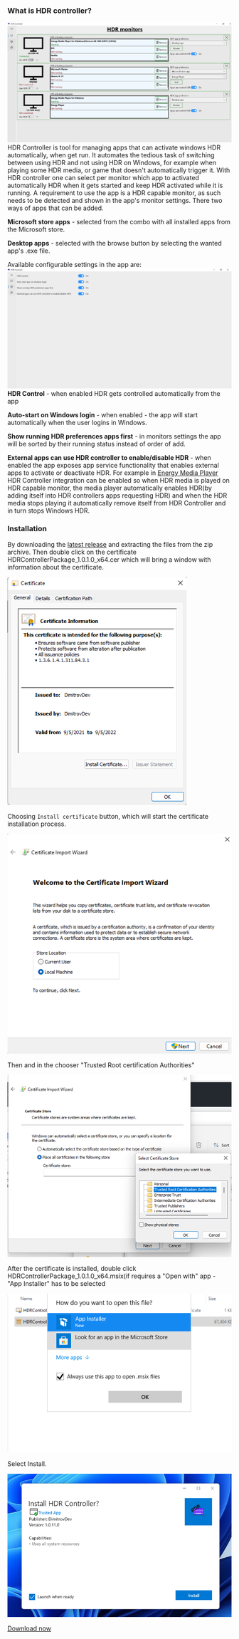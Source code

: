 ### What is HDR controller?

![](https://github.com/IDimitrovDev/HDR-Controller/blob/main/screens/hdrcontroller.png)
HDR Controller is tool for managing apps that can activate windows HDR automatically, when get run. It automates the tedious task of switching between using HDR and not using HDR on Windows, for example when playing some HDR media, or game that doesn't automatically trigger it. With HDR controller one can select per monitor which app to activated automatically HDR when it gets started and keep HDR activated while it is running. 
A requirement to use the app is a HDR capable monitor, as such needs to be detected and shown in the app's monitor settings. There two ways of apps that can be added.

 **Microsoft store apps** - selected from the combo with all installed apps from the Microsoft store.

 **Desktop apps** - selected with the browse button by selecting the wanted app's .exe file.

Available configurable settings in the app are:
![](https://github.com/IDimitrovDev/HDR-Controller/blob/main/screens/settings.png)
**HDR Control** - when enabled HDR gets controlled automatically from the app

**Auto-start on Windows login** - when enabled - the app will start automatically when the user logins in Windows.

**Show running HDR preferences apps first** - in monitors settings the app will be sorted by their running status instead of order of add.

**External apps can use HDR controller to enable/disable HDR** - when enabled the app exposes app service functionality that enables external apps to activate or deactivate HDR. For example in [Energy Media Player](https://www.microsoft.com/store/apps/9P9ZH5FL1BFK) HDR Controller integration can be enabled so when HDR media is played on HDR capable monitor, the media player automatically enables HDR(by adding itself into HDR controllers apps requesting HDR) and when the HDR media stops playing it automatically remove itself from HDR Controller and in turn stops Windows HDR. 
 
### Installation

 By downloading the [latest release](https://github.com/IDimitrovDev/HDR-Controller/releases/) and extracting the files from the zip archive.
 Then double click on the certificate HDRControllerPackage_1.0.1.0_x64.cer which will bring a window with information about the certificate. 

![](https://github.com/IDimitrovDev/HDR-Controller/blob/main/screens/certificate_install.png)

Choosing `Install certificate` button, which will start the certificate installation process. 

![](https://github.com/IDimitrovDev/HDR-Controller/blob/main/screens/certificate_import_wizard.png)

Then <Browse> and in the chooser "Trusted Root certification Authorities"

![](https://github.com/IDimitrovDev/HDR-Controller/blob/main/screens/certificate_store.png)

After the certificate is installed, double click HDRControllerPackage_1.0.1.0_x64.msix(if requires a "Open with" app - "App Installer" has to be selected 

![](https://github.com/IDimitrovDev/HDR-Controller/blob/main/screens/msix_app_chooser.png)

Select Install.
 
![](https://github.com/IDimitrovDev/HDR-Controller/blob/main/screens/installer.png) 
 
 [Download now](https://github.com/IDimitrovDev/HDR-Controller/releases/download/v1.0.1.0/HDRControllerPackage_1.0.1.0_x64.zip)
